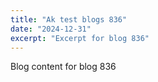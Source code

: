 ```yaml
---
title: "Ak test blogs 836"
date: "2024-12-31"
excerpt: "Excerpt for blog 836"
---
```


Blog content for blog 836